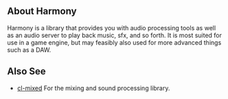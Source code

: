 ## About Harmony
Harmony is a library that provides you with audio processing tools as well as an audio server to play back music, sfx, and so forth. It is most suited for use in a game engine, but may feasibly also used for more advanced things such as a DAW.

## Also See

* [cl-mixed](https://shirakumo.github.io/cl-mixed) For the mixing and sound processing library.
